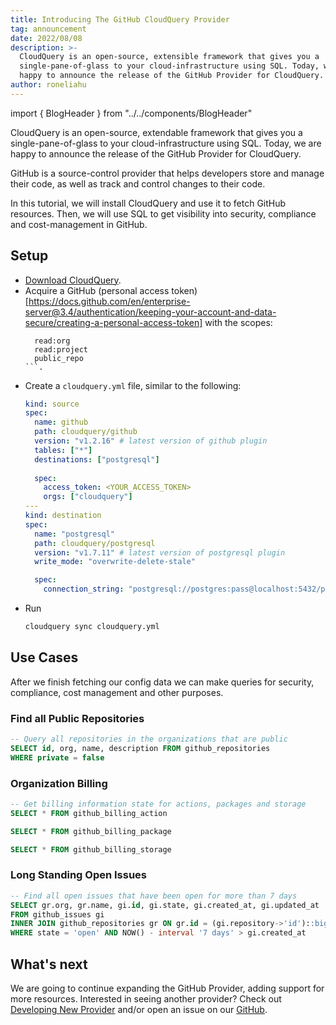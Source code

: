 ```yaml
---
title: Introducing The GitHub CloudQuery Provider
tag: announcement
date: 2022/08/08
description: >-
  CloudQuery is an open-source, extensible framework that gives you a
  single-pane-of-glass to your cloud-infrastructure using SQL. Today, we are
  happy to announce the release of the GitHub Provider for CloudQuery. 
author: roneliahu
---
```


import { BlogHeader } from "../../components/BlogHeader"

<BlogHeader/>

CloudQuery is an open-source, extendable framework that gives you a single-pane-of-glass to your cloud-infrastructure using SQL. Today, we are happy to announce the release of the GitHub Provider for CloudQuery.

GitHub is a source-control provider that helps developers store and manage their code, as well as track and control changes to their code.

In this tutorial, we will install CloudQuery and use it to fetch GitHub resources. Then, we will use SQL to get visibility into security, compliance and cost-management in GitHub.

## Setup

- [Download CloudQuery](https://www.cloudquery.io/docs/quickstart/macOS#download-cloudquery-cli).
- Acquire a GitHub (personal access token)[https://docs.github.com/en/enterprise-server@3.4/authentication/keeping-your-account-and-data-secure/creating-a-personal-access-token]
  with the scopes:
  ```
    read:org
    read:project
    public_repo
  ```.
- Create a `cloudquery.yml` file, similar to the following:
  ```yaml
  kind: source
  spec:
    name: github
    path: cloudquery/github
    version: "v1.2.16" # latest version of github plugin
    tables: ["*"]
    destinations: ["postgresql"]
    
    spec:
      access_token: <YOUR_ACCESS_TOKEN>
      orgs: ["cloudquery"]
  ---
  kind: destination
  spec:
    name: "postgresql"
    path: cloudquery/postgresql
    version: "v1.7.11" # latest version of postgresql plugin
    write_mode: "overwrite-delete-stale"

    spec:
      connection_string: "postgresql://postgres:pass@localhost:5432/postgres?sslmode=disable"
  ```
- Run
  ```bash
  cloudquery sync cloudquery.yml
  ```

## Use Cases

After we finish fetching our config data we can make queries for security, compliance, cost management and other purposes.

### Find all Public Repositories

```sql
-- Query all repositories in the organizations that are public
SELECT id, org, name, description FROM github_repositories
WHERE private = false
```

### Organization Billing

```sql
-- Get billing information state for actions, packages and storage
SELECT * FROM github_billing_action

SELECT * FROM github_billing_package

SELECT * FROM github_billing_storage
```

### Long Standing Open Issues

```sql
-- Find all open issues that have been open for more than 7 days
SELECT gr.org, gr.name, gi.id, gi.state, gi.created_at, gi.updated_at
FROM github_issues gi
INNER JOIN github_repositories gr ON gr.id = (gi.repository->'id')::bigint
WHERE state = 'open' AND NOW() - interval '7 days' > gi.created_at
```

## What's next

We are going to continue expanding the GitHub Provider, adding support for more resources. Interested in seeing another provider? Check out [Developing New Provider](/docs/developers/creating-new-plugin) and/or open an issue on our [GitHub](https://github.com/cloudquery/cloudquery).
